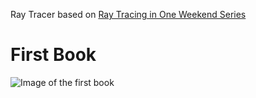 Ray Tracer based on [Ray Tracing in One Weekend Series](https://raytracing.github.io)

# First Book
![Image of the first book](./images/book-one.ppm)